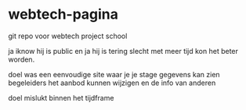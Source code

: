 # webtech-pagina
git repo voor webtech project school

ja iknow hij is public en ja hij is tering slecht
met meer tijd kon het beter worden.

doel was een eenvoudige site waar je je stage gegevens kan zien
begeleiders het aanbod kunnen wijzigen en de info van anderen

doel mislukt binnen het tijdframe
